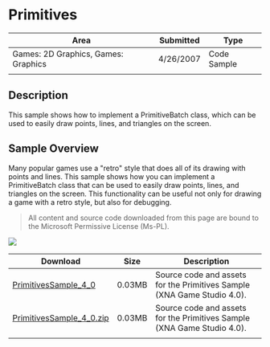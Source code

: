 # Primitives

|Area|Submitted|Type|
|-|-|-|
Games: 2D Graphics, Games: Graphics|4/26/2007|Code Sample
||||

## Description

This sample shows how to implement a PrimitiveBatch class, which can be used to easily draw points, lines, and triangles on the screen.

## Sample Overview

Many popular games use a "retro" style that does all of its drawing with points and lines. This sample shows how you can implement a PrimitiveBatch class that can be used to easily draw points, lines, and triangles on the screen. This functionality can be useful not only for drawing a game with a retro style, but also for debugging.

> All content and source code downloaded from this page are bound to the Microsoft Permissive License (Ms-PL).

![](https://github.com/simondarksidej/XNAGameStudio/blob/archive/Images/XNA_Pritives_01_small.jpg?raw=true)

Download | Size | Description
---|---|---|
[PrimitivesSample_4_0](https://github.com/simondarksidej/XNAGameStudio/tree/archive/Samples/PrimitivesSample_4_0) | 0.03MB | Source code and assets for the Primitives Sample (XNA Game Studio 4.0).
[PrimitivesSample_4_0.zip](https://github.com/simondarksidej/XNAGameStudioZips/raw/zips/PrimitivesSample_4_0.zip) | 0.03MB | Source code and assets for the Primitives Sample (XNA Game Studio 4.0).
||||
